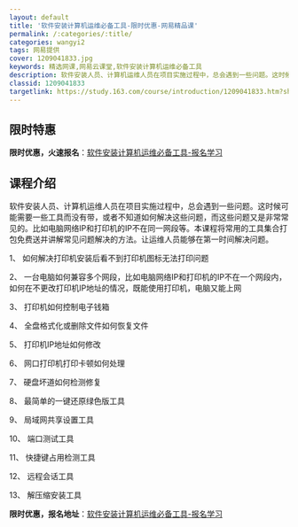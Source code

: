 ```yaml
---
layout: default
title: '软件安装计算机运维必备工具-限时优惠-网易精品课'
permalink: /:categories/:title/
categories: wangyi2
tags: 网易提供
cover: 1209041833.jpg
keywords: 精选网课,网易云课堂,软件安装计算机运维必备工具
description: 软件安装人员、计算机运维人员在项目实施过程中，总会遇到一些问题。这时候可能需要一些工具而没有带，或者不知道如何解决这些问
classid: 1209041833
targetlink: https://study.163.com/course/introduction/1209041833.htm?share=1&shareId=1025206652&utm_campaign=share&utm_medium=iphoneShare&utm_source=&utm_u=1025206652
---
```


## 限时特惠

**限时优惠，火速报名**：[软件安装计算机运维必备工具-报名学习](https://study.163.com/course/introduction/1209041833.htm?share=1&shareId=1025206652&utm_campaign=share&utm_medium=iphoneShare&utm_source=&utm_u=1025206652)

## 课程介绍

软件安装人员、计算机运维人员在项目实施过程中，总会遇到一些问题。这时候可能需要一些工具而没有带，或者不知道如何解决这些问题，而这些问题又是非常常见的。比如电脑网络IP和打印机的IP不在同一网段等。本课程将常用的工具集合打包免费送并讲解常见问题解决的方法。让运维人员能够在第一时间解决问题。

1、	如何解决打印机安装后看不到打印机图标无法打印问题

2、	一台电脑如何兼容多个网段，比如电脑网络IP和打印机的IP不在一个网段内，如何在不更改打印机IP地址的情况，既能使用打印机，电脑又能上网

3、	打印机如何控制电子钱箱

4、	全盘格式化或删除文件如何恢复文件

5、	打印机IP地址如何修改

6、	网口打印机打印卡顿如何处理

7、	硬盘坏道如何检测修复

8、	最简单的一键还原绿色版工具

9、	局域网共享设置工具

10、	端口测试工具

11、	快捷键占用检测工具

12、	远程会话工具

13、	解压缩安装工具

**限时优惠，报名地址**：[软件安装计算机运维必备工具-报名学习](https://study.163.com/course/introduction/1209041833.htm?share=1&shareId=1025206652&utm_campaign=share&utm_medium=iphoneShare&utm_source=&utm_u=1025206652)

